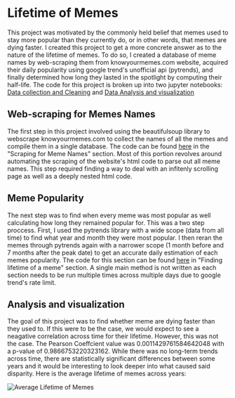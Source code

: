 # **Lifetime of Memes**
This project was motivated by the commonly held belief that memes used to stay more popular than they currently do, or in other words, that memes are dying faster. I created this project to get a more concrete answer as to the nature of the lifetime of memes. To do so, I created a database of meme names by web-scraping them from knowyourmemes.com website, acquired their daily popularity using google trend's unofficial api (pytrends), and finally determined how long they lasted in the spotlight by computing their half-life. The code for this project is broken up into two jupyter notebooks: [Data collection and Cleaning](https://github.com/tpgkevin/memes/blob/main/Memes_Data_Collection_and_Cleaning.ipynb) and [Data Analysis and visualization](https://github.com/tpgkevin/memes/blob/main/Memes_Data_Analysis.ipynb)
## Web-scraping for Memes Names
The first step in this project involved using the beautifulsoup library to webscrape knowyourmemes.com to collect the names of all the memes and compile them in a single database. The code can be found [here](https://github.com/tpgkevin/memes/blob/main/Memes_Data_Collection_and_Cleaning.ipynb) in the "Scraping for Meme Names" section. Most of this portion revolves around automating the scraping of the website's html code to parse out all meme names. This step required finding a way to deal with an infitenly scrolling page as well as a deeply nested html code.
## Meme Popularity
The next step was to find when every meme was most popular as well calculating how long they remained popular for. This was a two step proccess. First, I used the pytrends library with a wide scope (data from all time) to find what year and month they were most popular. I then reran the memes through pytrends again with a narrower scope (1 month before and 7 months after the peak date) to get an accurate daily estimation of each memes popularity. The code for this section can be found [here](https://github.com/tpgkevin/memes/blob/main/Memes_Data_Collection_and_Cleaning.ipynb) in "Finding lifetime of a meme" section. A single main method is not written as each section needs to be run multiple times across multiple days due to google trend's rate limit.
## Analysis and visualization
The goal of this project was to find whether meme are dying faster than they used to. If this were to be the case, we would expect to see a neagative correlation across time for their lifetime. However, this was not the case. The Pearson Coeffcient value was 0.0011429761584642048 with a p-value of 0.9866753220323162. While there was no long-term trends across time, there are statistically significant differences between some years and it would be interesting to look deeper into what caused said disparity. Here is the average lifetime of memes across years:

![Average Lifetime of Memes](https://user-images.githubusercontent.com/35672096/142673596-51b43fde-ff67-47ea-b9a8-501ae357047d.png)



